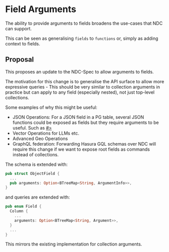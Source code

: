 # Field Arguments

The ability to provide arguments to fields broadens the use-cases that NDC can support.

This can be seen as generalising `fields` to `functions` or, simply as adding context to fields.

## Proposal

This proposes an update to the NDC-Spec to allow arguments to fields.

The motivation for this change is to generalise the API surface to allow more expressive queries - This should be very similar to collection arguments in practice but can apply to any field (especially nested), not just top-level collections.

Some examples of why this might be useful:

* JSON Operations: For a JSON field in a PG table, several JSON functions could be exposed as fields but they require arguments to be useful. Such as [#>](https://www.postgresql.org/docs/9.3/functions-json.html)
* Vector Operations for LLMs etc.
* Advanced Geo Operations
* GraphQL federation: Forwarding Hasura GQL schemas over NDC will require this change if we want to expose root fields as commands instead of collections.

The schema is extended with:

```rust
pub struct ObjectField {
  ...
  pub arguments: Option<BTreeMap<String, ArgumentInfo>>,
}
```

and queries are extended with:

```rust
pub enum Field {
  Column {
    ...
    arguments: Option<BTreeMap<String, Argument>>,
  }
  ...
}
```

This mirrors the existing implementation for collection arguments.